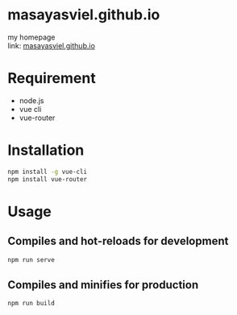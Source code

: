 # masayasviel.github.io

my homepage  
link: [masayasviel.github.io](https://masayasviel.github.io/)

# Requirement

- node.js
- vue cli
- vue-router

# Installation

```bash
npm install -g vue-cli
npm install vue-router
```

# Usage
## Compiles and hot-reloads for development

```bash
npm run serve
```

## Compiles and minifies for production
```bash
npm run build
```
